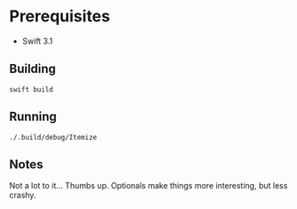 # Prerequisites
- Swift 3.1

## Building

    swift build

## Running

    ./.build/debug/Itemize

## Notes
Not a lot to it... Thumbs up. Optionals make things more interesting, but less crashy.


